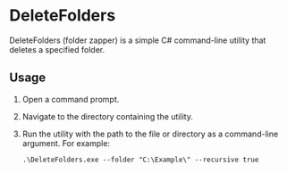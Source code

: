 # DeleteFolders
DeleteFolders (folder zapper) is a simple C# command-line utility that deletes a specified folder.

## Usage

1. Open a command prompt.
2. Navigate to the directory containing the utility.
3. Run the utility with the path to the file or directory as a command-line argument. For example:

    ```
    .\DeleteFolders.exe --folder "C:\Example\" --recursive true
    ```

